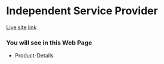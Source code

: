# Independent Service Provider
[Live site link ](https://stellar-salmiakki-e74e91.netlify.app)
### You will see in this Web Page
* Product-Details
